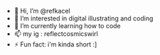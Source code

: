 - 👋 Hi, I’m @refkacel
- 👀 I’m interested in digital illustrating and coding
- 🌱 I’m currently learning how to code
- 📫 my ig : reflectcosmicswirl
- ⚡ Fun fact: i'm kinda short :]

<!---
refkacel/refkacel is a ✨ special ✨ repository because its `README.md` (this file) appears on your GitHub profile.
You can click the Preview link to take a look at your changes.
--->
